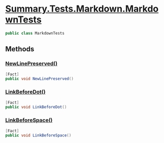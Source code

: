 # [Summary.Tests.Markdown.MarkdownTests](../src/Tests/Markdown/MarkdownTests.cs#L6)
```cs
public class MarkdownTests
```

## Methods
### [NewLinePreserved()](../src/Tests/Markdown/MarkdownTests.cs#L9)
```cs
[Fact]
public void NewLinePreserved()
```

### [LinkBeforeDot()](../src/Tests/Markdown/MarkdownTests.cs#L21)
```cs
[Fact]
public void LinkBeforeDot()
```

### [LinkBeforeSpace()](../src/Tests/Markdown/MarkdownTests.cs#L31)
```cs
[Fact]
public void LinkBeforeSpace()
```

